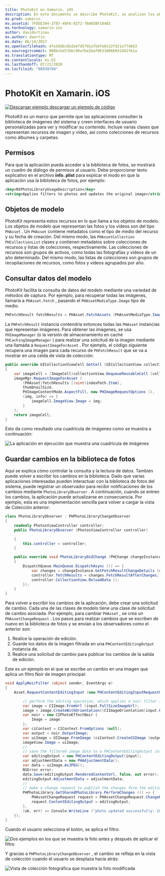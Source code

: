 ```yaml
---
title: PhotoKit en Xamarin. iOS
description: En este documento se describe PhotoKit, se analizan los objetos de modelo, se consultan los datos del modelo y se guardan los cambios en la biblioteca de fotos.
ms.prod: xamarin
ms.assetid: 7FDEE394-3787-40FA-8372-76A05BF184B3
ms.technology: xamarin-ios
author: davidortinau
ms.author: daortin
ms.date: 06/14/2017
ms.openlocfilehash: 4fe58dbc02da47d5791afbbfe0132fd21e774b63
ms.sourcegitcommit: 008bcbd37b6c96a7be2baf0633d066931d41f61a
ms.translationtype: MT
ms.contentlocale: es-ES
ms.lasthandoff: 07/22/2020
ms.locfileid: "86939794"
---
```

# <a name="photokit-in-xamarinios"></a>PhotoKit en Xamarin. iOS

[![Descargar ejemplo ](~/media/shared/download.png) descargar un ejemplo de código](https://docs.microsoft.com/samples/xamarin/ios-samples/ios11-samplephotoapp/)

PhotoKit es un marco que permite que las aplicaciones consulten la biblioteca de imágenes del sistema y creen interfaces de usuario personalizadas para ver y modificar su contenido. Incluye varias clases que representan recursos de imagen y vídeo, así como colecciones de recursos como álbumes y carpetas.

## <a name="permissions"></a>Permisos

Para que la aplicación pueda acceder a la biblioteca de fotos, se mostrará un cuadro de diálogo de permisos al usuario. Debe proporcionar texto explicativo en el archivo **info. plist** para explicar el modo en que la aplicación usa la biblioteca de fotos, por ejemplo:

```xml
<key>NSPhotoLibraryUsageDescription</key>
<string>Applies filters to photos and updates the original image</string>
```

## <a name="model-objects"></a>Objetos de modelo

PhotoKit representa estos recursos en lo que llama a los objetos de modelo. Los objetos de modelo que representan las fotos y los vídeos son del tipo `PHAsset` . Un `PHAsset` contiene metadatos como el tipo de medio del recurso y su fecha de creación.
Del mismo modo, las `PHAssetCollection` `PHCollectionList` clases y contienen metadatos sobre colecciones de recursos y listas de colecciones, respectivamente. Las colecciones de recursos son grupos de activos, como todas las fotografías y vídeos de un año determinado. Del mismo modo, las listas de colecciones son grupos de recopilaciones de recursos, como fotos y vídeos agrupados por año.

## <a name="querying-model-data"></a>Consultar datos del modelo

PhotoKit facilita la consulta de datos del modelo mediante una variedad de métodos de captura. Por ejemplo, para recuperar todas las imágenes, llamaría a `PHAsset.Fetch` , pasando el `PHAssetMediaType.Image` tipo de medio.

```csharp
PHFetchResult fetchResults = PHAsset.FetchAssets (PHAssetMediaType.Image, null);
```

La `PHFetchResult` instancia contendría entonces todas las `PHAsset` instancias que representan imágenes. Para obtener las imágenes, se usa `PHImageManager` (o la versión de almacenamiento en caché `PHCachingImageManager` ) para realizar una solicitud de la imagen mediante una llamada a `RequestImageForAsset` . Por ejemplo, el código siguiente recupera una imagen para cada recurso de `PHFetchResult` que se va a mostrar en una celda de vista de colección:

```csharp
public override UICollectionViewCell GetCell (UICollectionView collectionView, NSIndexPath indexPath)
{
    var imageCell = (ImageCell)collectionView.DequeueReusableCell (cellId, indexPath);
    imageMgr.RequestImageForAsset (
        (PHAsset)fetchResults [(uint)indexPath.Item],
        thumbnailSize,
        PHImageContentMode.AspectFill, new PHImageRequestOptions (),
        (img, info) => {
            imageCell.ImageView.Image = img;
        }
    );
    return imageCell;
}
```

Esto da como resultado una cuadrícula de imágenes como se muestra a continuación:

![La aplicación en ejecución que muestra una cuadrícula de imágenes](photokit-images/image4.png)

## <a name="saving-changes-to-the-photo-library"></a>Guardar cambios en la biblioteca de fotos

Aquí se explica cómo controlar la consulta y la lectura de datos. También puede volver a escribir los cambios en la biblioteca. Dado que varias aplicaciones interesadas pueden interactuar con la biblioteca de fotos del sistema, puede registrar un observador para recibir notificaciones de los cambios mediante `PhotoLibraryObserver` . A continuación, cuando se entren los cambios, la aplicación puede actualizarse en consecuencia. Por ejemplo, esta es una implementación sencilla para volver a cargar la vista de Colección anterior:

```csharp
class PhotoLibraryObserver : PHPhotoLibraryChangeObserver
{
    readonly PhotosViewController controller;
    public PhotoLibraryObserver (PhotosViewController controller)

    {
        this.controller = controller;
    }

    public override void PhotoLibraryDidChange (PHChange changeInstance)
    {
        DispatchQueue.MainQueue.DispatchAsync (() => {
            var changes = changeInstance.GetFetchResultChangeDetails (controller.fetchResults);
            controller.fetchResults = changes.FetchResultAfterChanges;
            controller.CollectionView.ReloadData ();
        });
    }
}
```

Para volver a escribir los cambios de la aplicación, debe crear una solicitud de cambio. Cada una de las clases de modelo tiene una clase de solicitud de cambio asociada. Por ejemplo, para cambiar `PHAsset` , se crea un `PHAssetChangeRequest` . Los pasos para realizar cambios que se escriben de nuevo en la biblioteca de fotos y se envían a los observadores como el anterior son:

1. Realice la operación de edición.
2. Guarde los datos de la imagen filtrada en una `PHContentEditingOutput` instancia de.
3. Realice una solicitud de cambio para publicar los cambios de la salida de edición.

Este es un ejemplo en el que se escribe un cambio en una imagen que aplica un filtro Noir de imagen principal:

```csharp
void ApplyNoirFilter (object sender, EventArgs e)
{
    Asset.RequestContentEditingInput (new PHContentEditingInputRequestOptions (), (input, options) => {

        // perform the editing operation, which applies a noir filter in this case
        var image = CIImage.FromUrl (input.FullSizeImageUrl);
        image = image.CreateWithOrientation((CIImageOrientation)input.FullSizeImageOrientation);
        var noir = new CIPhotoEffectNoir {
            Image = image
        };
        var ciContext = CIContext.FromOptions (null);
        var output = noir.OutputImage;
        var uiImage = UIImage.FromImage (ciContext.CreateCGImage (output, output.Extent));
        imageView.Image = uiImage;
        //
        // save the filtered image data to a PHContentEditingOutput instance
        var editingOutput = new PHContentEditingOutput(input);
        var adjustmentData = new PHAdjustmentData();
        var data = uiImage.AsJPEG();
        NSError error;
        data.Save(editingOutput.RenderedContentUrl, false, out error);
        editingOutput.AdjustmentData = adjustmentData;
        //
        // make a change request to publish the changes form the editing output
        PHPhotoLibrary.GetSharedPhotoLibrary.PerformChanges (() => {
            PHAssetChangeRequest request = PHAssetChangeRequest.ChangeRequest(Asset);
            request.ContentEditingOutput = editingOutput;
        },
        (ok, err) => Console.WriteLine ("photo updated successfully: {0}", ok));
    });
}
```

Cuando el usuario selecciona el botón, se aplica el filtro:

![Dos ejemplos en los que se muestra la foto antes y después de aplicar el filtro](photokit-images/image5.png)

Y gracias a `PHPhotoLibraryChangeObserver` , el cambio se refleja en la vista de colección cuando el usuario se desplaza hacia atrás:

![Vista de colección fotográfica que muestra la foto modificada](photokit-images/image6.png)

